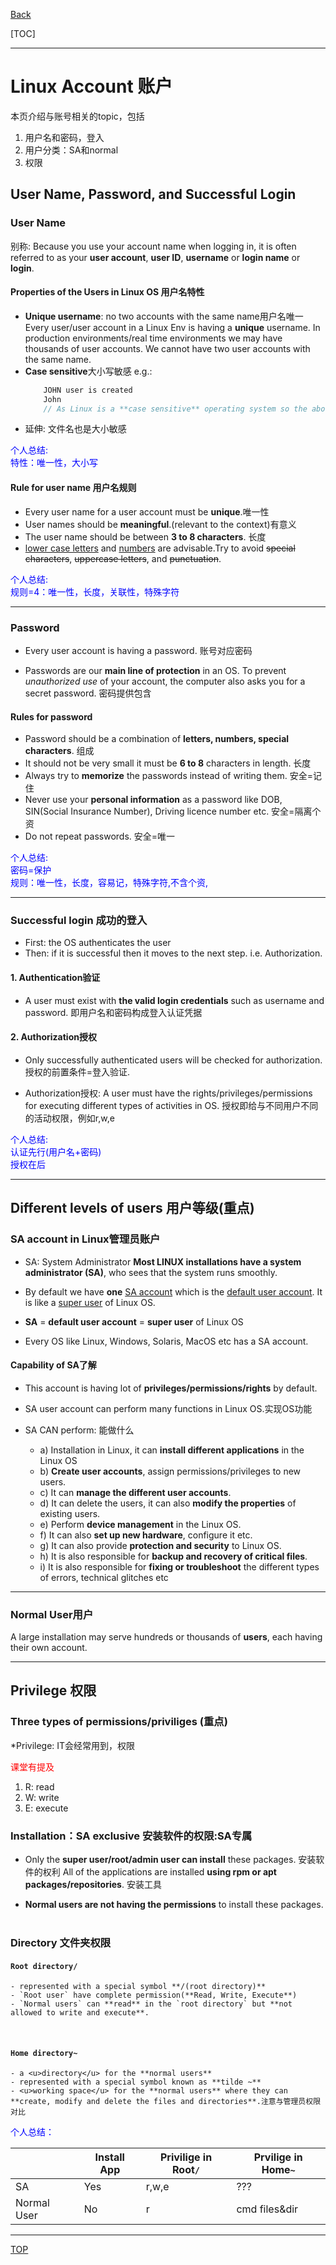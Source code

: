 [Back](/ITC_5101_Operating_Systems/index.md)

[TOC]

***

# Linux Account 账户

本页介绍与账号相关的topic，包括
1. 用户名和密码，登入
2. 用户分类：SA和normal
3. 权限

## User Name, Password, and Successful Login

### User Name

别称:
Because you use your account name when logging in, it is often referred to as your **user account**, **user ID**, **username** or **login name** or **login**.

#### Properties of the Users in Linux OS 用户名特性

- **Unique username**: no two accounts with the same name用户名唯一
    Every user/user account in a Linux Env is having a **unique** username.
    In production environments/real time environments we may have thousands of user accounts.
    We cannot have two user accounts with the same name.
&emsp;
- **Case sensitive**大小写敏感
    e.g.:
    ```java
        JOHN user is created
        John
        // As Linux is a **case sensitive** operating system so the above mentioned users can be created irrespective of the fact that both of them are having the same name but they are in **different cases**.
    ```
- 延伸: 文件名也是大小敏感

<font color="blue">
个人总结: <br>
特性：唯一性，大小写
</font>

#### Rule for user name 用户名规则

- Every user name for a user account must be **unique**.唯一性
- User names should be **meaningful**.(relevant to the context)有意义
- The user name should be between **3 to 8 characters**. 长度
- <u>lower case letters</u> and <u>numbers</u> are advisable.Try to avoid ~~special characters~~, ~~uppercase letters~~, and ~~punctuation~~.

<font color="blue">
个人总结: <br>
规则=4：唯一性，长度，关联性，特殊字符
</font>

***

### Password

- Every user account is having a password. 
    账号对应密码

- Passwords are our **main line of protection** in an OS. 
    To prevent *unauthorized use* of your account, the computer also asks you for a secret password.
    密码提供包含

#### Rules for password

- Password should be a combination of **letters, numbers, special characters**. 组成
- It should not be very small it must be **6 to 8** characters in length. 长度
- Always try to **memorize** the passwords instead of writing them. 安全=记住
- Never use your **personal information** as a password like DOB, SIN(Social Insurance Number), Driving licence number etc. 安全=隔离个资
- Do not repeat passwords. 安全=唯一

<font color="blue">
个人总结: <br>
密码=保护<br>
规则：唯一性，长度，容易记，特殊字符,不含个资,
</font>

*** 

### Successful login 成功的登入

- First: the OS authenticates the user
- Then: if it is successful then it moves to the next step. i.e. Authorization.

#### 1. Authentication验证
	
- A user must exist with **the valid login credentials** such as username and password. 
    即用户名和密码构成登入认证凭据

#### 2. Authorization授权

- Only successfully authenticated users will be checked for authorization.
    授权的前置条件=登入验证.
    &emsp;

- Authorization授权: A user must have the rights/privileges/permissions for executing different types of activities in OS.
    授权即给与不同用户不同的活动权限，例如r,w,e

<font color="blue">
个人总结: <br>
认证先行(用户名+密码)<br>
授权在后
</font>

***

## Different levels of users 用户等级(重点)

### SA account in Linux管理员账户

- SA: System Administrator
    **Most LINUX installations have a system administrator (SA)**, who sees that the system runs smoothly.
- By default we have **one** <u>SA account</u> which is the <u>default user account</u>. It is like a <u>super user</u> of Linux OS.

- **SA** = **default user account** = **super user** of Linux OS

- Every OS like Linux, Windows, Solaris, MacOS etc has a SA account.

#### Capability of SA了解

- This account is having lot of **privileges/permissions/rights** by default.

- SA user account can perform many functions in Linux OS.实现OS功能

- SA CAN perform: 能做什么
    - a) Installation in Linux, it can **install different applications** in the Linux OS
    - b) **Create user accounts**, assign permissions/privileges to new users.
    - c) It can **manage the different user accounts**.
    - d) It can delete the users, it can also **modify the properties** of existing users.
    - e) Perform **device management** in the Linux OS.
    - f) It can also **set up new hardware**, configure it etc.
    - g) It can also provide **protection and security** to Linux OS.
    - h) It is also responsible for **backup and recovery of critical files**.
    - i) It is also responsible for **fixing or troubleshoot** the different types of errors, technical glitches etc

***

### Normal User用户

A large installation may serve hundreds or thousands of **users**, each having their own account.

***

## Privilege 权限

### Three types of permissions/priviliges (重点)

*Privilege: IT会经常用到，权限
	
<font color='red'>课堂有提及</font>

1. R: read
2. W: write
3. E: execute


### Installation：SA exclusive 安装软件的权限:SA专属

- Only the **super user/root/admin user can install** these packages. 安装软件的权利
    All of the applications are installed **using rpm or apt packages/repositories**. 安装工具
    
- **Normal users are not having the permissions** to install these packages.
&emsp;


### Directory 文件夹权限

#### `Root directory/`
    - represented with a special symbol **/(root directory)**
    - `Root user` have complete permission(**Read, Write, Execute**)
    - `Normal users` can **read** in the `root directory` but **not allowed to write and execute**.
&emsp;

#### `Home directory~`
    - a <u>directory</u> for the **normal users**
    - represented with a special symbol known as **tilde ~**
    - <u>working space</u> for the **normal users** where they can **create, modify and delete the files and directories**.注意与管理员权限对比


<font color="blue">
个人总结：</font>

||Install App|Privilige in Root`/`|Prvilige in Home`~`|
|---|---|---|---|
|SA|Yes|r,w,e|???|
|Normal User|No|r|cmd files&dir|


***

[TOP](#linux-account-账户)
